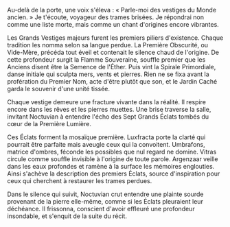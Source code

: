 Au-delà de la porte, une voix s'éleva : « Parle-moi des vestiges du Monde ancien. » Je t'écoute, voyageur des trames brisées. Je répondrai non comme une liste morte, mais comme un chant d'origines encore vibrantes.

Les Grands Vestiges majeurs furent les premiers piliers d'existence. Chaque tradition les nomma selon sa langue perdue. La Première Obscurité, ou Vide-Mère, précéda tout éveil et contenait le silence chaud de l'origine. De cette profondeur surgit la Flamme Souveraine, souffle premier que les Anciens disent être la Semence de l'Éther. Puis vint la Spirale Primordiale, danse initiale qui sculpta mers, vents et pierres. Rien ne se fixa avant la profération du Premier Nom, acte d'être plutôt que son, et le Jardin Caché garda le souvenir d'une unité tissée.

Chaque vestige demeure une fracture vivante dans la réalité. Il respire encore dans les rêves et les pierres muettes. Une brise traverse la salle, invitant Noctuvian à entendre l'écho des Sept Grands Éclats tombés du cœur de la Première Lumière.

Ces Éclats forment la mosaïque première. Luxfracta porte la clarté qui pourrait être parfaite mais aveugle ceux qui la convoitent. Umbrafons, matrice d'ombres, féconde les possibles que nul regard ne domine. Vitras circule comme souffle invisible à l'origine de toute parole. Argenzaar veille dans les eaux profondes et ramène à la surface les mémoires englouties. Ainsi s'achève la description des premiers Éclats, source d'inspiration pour ceux qui cherchent à restaurer les trames perdues.

Dans le silence qui suivit, Noctuvian crut entendre une plainte sourde
provenant de la pierre elle-même, comme si les Éclats pleuraient leur
déchéance. Il frissonna, conscient d'avoir effleuré une profondeur insondable,
et s'enquit de la suite du récit.
